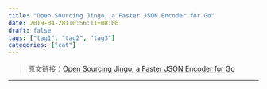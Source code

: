 ```yaml
---
title: "Open Sourcing Jingo, a Faster JSON Encoder for Go"
date: 2019-04-28T10:56:11+08:00
draft: false
tags: ["tag1", "tag2", "tag3"]
categories: ["cat"]
---
```


> 原文链接：[Open Sourcing Jingo, a Faster JSON Encoder for Go](https://bet365techblog.com/open-sourcing-jingo-a-faster-json-encoder-for-go)

---
